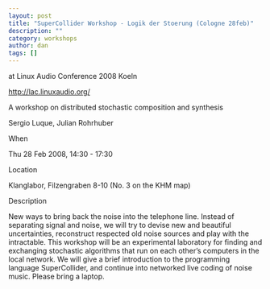 ```yaml
---
layout: post
title: "SuperCollider Workshop - Logik der Stoerung (Cologne 28feb)"
description: ""
category: workshops
author: dan
tags: []
---
```

at Linux Audio Conference 2008 Koeln

http://lac.linuxaudio.org/

A workshop on distributed stochastic composition and synthesis

Sergio Luque, Julian Rohrhuber

When

Thu 28 Feb 2008,
14:30 - 17:30

Location

Klanglabor, Filzengraben 8-10 (No. 3 on the KHM map)

Description

New ways to bring back the noise into the telephone line. Instead of separating signal and noise, we will try to devise new and beautiful uncertainties, reconstruct respected old noise sources and play with the intractable. This workshop will be an experimental laboratory for finding and exchanging stochastic algorithms that run on each other’s computers in the local network. We will give a brief introduction to the programming language SuperCollider, and continue into networked live coding of noise music. Please bring a laptop.
